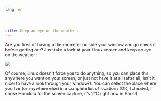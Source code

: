 ```yaml
---
lang: en




title: Keep an eye on the weather.
---
```


Are you tired of having a thermometer outside your window and go 
check it before getting out? Just take a look at your Linux screen and 
keep an eye on the weather :

<img src="Images/weather.png" />

Of course, Linux doesn't force you to do anything, so you can place 
this anywhere you want on your screen, or just not have it at all (after 
all, isn't it nicer to have a look through your window?). You can 
select the place where you live (or anywhere else) in a complete list of 
locations (OK, I cheated, I chose Honolulu for the screen capture, it's 
2°C right now in Paris!).




